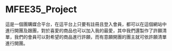 # MFEE35_Project
這是一個團購媒合平台，在這平台上只要有註冊且登入會員，都可以在這個網站中進行開團及跟團，對於喜愛的商品也可以加入我的最愛，其中我們還製作了許願清單，我們的會員可以對希望的商品進行許願，而有意願開團的團主就可依許願清單進行開團。
